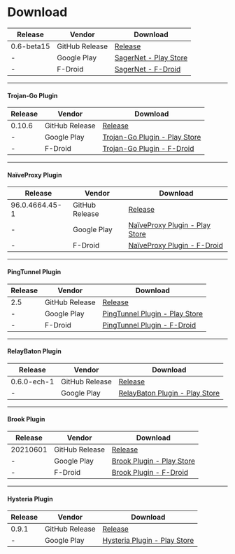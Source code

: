 # Download

Release | Vendor | Download
------- | ------ | ----
0.6-beta15 | GitHub Release | [Release][app-release]
- | Google Play | [SagerNet - Play Store][app-play] 
- | F-Droid | [SagerNet - F-Droid][app-fdroid]

---

#### Trojan-Go Plugin

Release | Vendor | Download
------- | ------ | ----
0.10.6 | GitHub Release | [Release][trojan-go-release]
- | Google Play | [Trojan-Go Plugin - Play Store][trojan-go-play]
- | F-Droid | [Trojan-Go Plugin - F-Droid][trojan-go-fdroid]

---

#### NaïveProxy Plugin

Release | Vendor | Download
------- | ------ | ----
96.0.4664.45-1 | GitHub Release | [Release][naive-release]
- | Google Play | [NaïveProxy Plugin - Play Store][naive-play]
- | F-Droid | [NaïveProxy Plugin - F-Droid][naive-fdroid]

---

#### PingTunnel Plugin

Release | Vendor | Download
------- | ------ | ----
2.5 | GitHub Release | [Release][pt-release]
- | Google Play | [PingTunnel Plugin - Play Store][pt-play]
- | F-Droid | [PingTunnel Plugin - F-Droid][pt-fdroid]

---

#### RelayBaton Plugin

Release | Vendor | Download
------- | ------ | ----
0.6.0-ech-1 | GitHub Release | [Release][rb-release]
- | Google Play | [RelayBaton Plugin - Play Store][rb-play]

---

#### Brook Plugin

Release | Vendor | Download
------- | ------ | ----
20210601 | GitHub Release | [Release][brook-release]
- | Google Play | [Brook Plugin - Play Store][brook-play]
- | F-Droid | [Brook Plugin - F-Droid][brook-fdroid]

---

#### Hysteria Plugin

Release | Vendor | Download
------- | ------ | ----
0.9.1 | GitHub Release | [Release][hysteria-release]
- | Google Play | [Hysteria Plugin - Play Store][hysteria-play]

[app-release]: https://github.com/SagerNet/SagerNet/releases/tag/0.6-beta15
[app-play]: https://play.google.com/store/apps/details?id=io.nekohasekai.sagernet
[app-fdroid]: https://f-droid.org/packages/io.nekohasekai.sagernet/

[trojan-go-release]: https://github.com/SagerNet/SagerNet/releases/tag/trojan-go-plugin-0.10.6
[trojan-go-play]: https://play.google.com/store/apps/details?id=io.nekohasekai.sagernet.plugin.trojan_go
[trojan-go-fdroid]: https://f-droid.org/packages/io.nekohasekai.sagernet.plugin.trojan_go/

[naive-release]: https://github.com/SagerNet/SagerNet/releases/tag/naive-plugin-96.0.4664.45-1
[naive-play]: https://play.google.com/store/apps/details?id=io.nekohasekai.sagernet.plugin.naive
[naive-fdroid]: https://f-droid.org/packages/io.nekohasekai.sagernet.plugin.naive/

[pt-release]: https://github.com/SagerNet/SagerNet/releases/tag/pingtunnel-plugin-2.5
[pt-play]: https://play.google.com/store/apps/details?id=io.nekohasekai.sagernet.plugin.pingtunnel
[pt-fdroid]: https://f-droid.org/packages/io.nekohasekai.sagernet.plugin.pingtunnel/

[rb-release]: https://github.com/SagerNet/SagerNet/releases/tag/relaybaton-plugin-0.6.0-ech-1
[rb-play]: https://play.google.com/store/apps/details?id=io.nekohasekai.sagernet.plugin.relaybaton

[brook-release]: https://github.com/SagerNet/SagerNet/releases/tag/brook-plugin-20210601
[brook-play]: https://play.google.com/store/apps/details?id=io.nekohasekai.sagernet.plugin.brook
[brook-fdroid]: https://f-droid.org/packages/io.nekohasekai.sagernet.plugin.brook/

[hysteria-release]: https://github.com/SagerNet/SagerNet/releases/tag/hysteria-plugin-0.9.1
[hysteria-play]: https://play.google.com/store/apps/details?id=io.nekohasekai.sagernet.plugin.hysteria